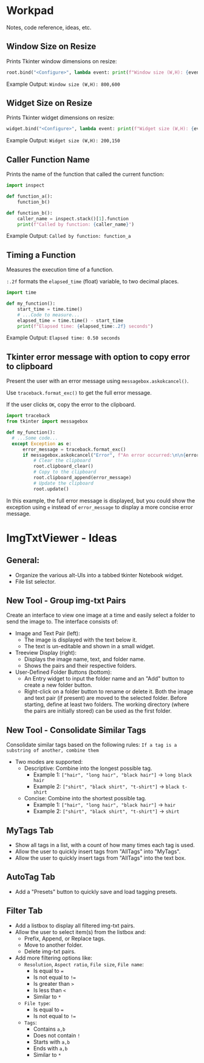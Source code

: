 # Workpad

Notes, code reference, ideas, etc.




<!--###########################################################################-->
## Window Size on Resize

Prints Tkinter window dimensions on resize:

```python
root.bind("<Configure>", lambda event: print(f"Window size (W,H): {event.width},{event.height}") if event.widget == root else None)
```

Example Output: `Window size (W,H): 800,600`




<!--###########################################################################-->
## Widget Size on Resize

Prints Tkinter widget dimensions on resize:

```python
widget.bind("<Configure>", lambda event: print(f"Widget size (W,H): {event.width},{event.height}"))
```

Example Output: `Widget size (W,H): 200,150`




<!--###########################################################################-->
## Caller Function Name

Prints the name of the function that called the current function:

```python
import inspect

def function_a():
    function_b()

def function_b():
    caller_name = inspect.stack()[1].function
    print(f"Called by function: {caller_name}")
```

Example Output: `Called by function: function_a`




<!--###########################################################################-->
## Timing a Function

Measures the execution time of a function.

`:.2f` formats the `elapsed_time` (float) variable, to two decimal places.

```python
import time

def my_function():
    start_time = time.time()
    # ...Code to measure...
    elapsed_time = time.time() - start_time
    print(f"Elapsed time: {elapsed_time:.2f} seconds")
```

Example Output: `Elapsed time: 0.50 seconds`




<!--###########################################################################-->
## Tkinter error message with option to copy error to clipboard

Present the user with an error message using `messagebox.askokcancel()`.

Use `traceback.format_exc()` to get the full error message.

If the user clicks `OK`, copy the error to the clipboard.

```python
import traceback
from tkinter import messagebox

def my_function():
  # ...Some code...
  except Exception as e:
      error_message = traceback.format_exc()
      if messagebox.askokcancel("Error", f"An error occurred:\n\n{error_message}\n\nPress OK to copy the error message to the clipboard."):
          # Clear the clipboard
          root.clipboard_clear()
          # Copy to the clipboard
          root.clipboard_append(error_message)
          # Update the clipboard
          root.update()
```

In this example, the full error message is displayed, but you could show the exception using `e` instead of `error_message` to display a more concise error message.



<!--###########################################################################-->
# ImgTxtViewer - Ideas

## General:
- Organize the various alt-UIs into a tabbed tkinter Notebook widget.
- File list selector.




<!-- Tools / Features --#########################################################################-->
## New Tool - Group img-txt Pairs
Create an interface to view one image at a time and easily select a folder to send the image to.
The interface consists of:
- Image and Text Pair (left):
  - The image is displayed with the text below it.
  - The text is un-editable and shown in a small widget.
- Treeview Display (right):
  - Displays the image name, text, and folder name.
  - Shows the pairs and their respective folders.
- User-Defined Folder Buttons (bottom):
  - An Entry widget to input the folder name and an "Add" button to create a new folder button.
  - Right-click on a folder button to rename or delete it.
Both the image and text pair (if present) are moved to the selected folder. Before starting, define at least two folders. The working directory (where the pairs are initially stored) can be used as the first folder.


## New Tool - Consolidate Similar Tags
Consolidate similar tags based on the following rules: `If a tag is a substring of another, combine them`
- Two modes are supported:
  - Descriptive: Combine into the longest possible tag.
    - Example 1: `["hair", "long hair", "black hair"]` → `long black hair`
    - Example 2: `["shirt", "black shirt", "t-shirt"]` → `black t-shirt`
  - Concise: Combine into the shortest possible tag.
    - Example 1: `["hair", "long hair", "black hair"]` → `hair`
    - Example 2: `["shirt", "black shirt", "t-shirt"]` → `shirt`




<!-- Notebook Tabs --############################################################################-->
## MyTags Tab
- Show all tags in a list, with a count of how many times each tag is used.
- Allow the user to quickly insert tags from "AllTags" into "MyTags".
- Allow the user to quickly insert tags from "AllTags" into the text box.


## AutoTag Tab
- Add a "Presets" button to quickly save and load tagging presets.


## Filter Tab
- Add a listbox to display all filtered img-txt pairs.
- Allow the user to select item(s) from the listbox and:
  - Prefix, Append, or Replace tags.
  - Move to another folder.
  - Delete img-txt pairs.
- Add more filtering options like:
  - `Resolution`, `Aspect ratio`, `File size`, `File name`:
    - Is equal to `=`
    - Is not equal to `!=`
    - Is greater than `>`
    - Is less than `<`
    - Similar to `*`
  - `File type`:
    - Is equal to `=`
    - Is not equal to `!=`
  - `Tags`:
    - Contains `a,b`
    - Does not contain `!`
    - Starts with `a,b`
    - Ends with `a,b`
    - Similar to `*`

